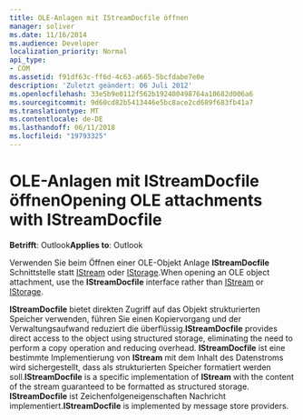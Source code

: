 ```yaml
---
title: OLE-Anlagen mit IStreamDocfile öffnen
manager: soliver
ms.date: 11/16/2014
ms.audience: Developer
localization_priority: Normal
api_type:
- COM
ms.assetid: f91df63c-ff6d-4c63-a665-5bcfdabe7e0e
description: 'Zuletzt geändert: 06 Juli 2012'
ms.openlocfilehash: 33e5b9e0112f562b192400498764a10682d006a6
ms.sourcegitcommit: 9d60cd82b5413446e5bc8ace2cd689f683fb41a7
ms.translationtype: MT
ms.contentlocale: de-DE
ms.lasthandoff: 06/11/2018
ms.locfileid: "19793325"
---
```

# <a name="opening-ole-attachments-with-istreamdocfile"></a><span data-ttu-id="b6af9-103">OLE-Anlagen mit IStreamDocfile öffnen</span><span class="sxs-lookup"><span data-stu-id="b6af9-103">Opening OLE attachments with IStreamDocfile</span></span>

<span data-ttu-id="b6af9-104">**Betrifft**: Outlook</span><span class="sxs-lookup"><span data-stu-id="b6af9-104">**Applies to**: Outlook</span></span> 
  
<span data-ttu-id="b6af9-105">Verwenden Sie beim Öffnen einer OLE-Objekt Anlage **IStreamDocfile** Schnittstelle statt [IStream](http://msdn.microsoft.com/en-us/library/windows/desktop/aa380034%28v=vs.85%29.aspx) oder [IStorage](http://msdn.microsoft.com/en-us/library/windows/desktop/aa380015%28v=vs.85%29.aspx).</span><span class="sxs-lookup"><span data-stu-id="b6af9-105">When opening an OLE object attachment, use the **IStreamDocfile** interface rather than [IStream](http://msdn.microsoft.com/en-us/library/windows/desktop/aa380034%28v=vs.85%29.aspx) or [IStorage](http://msdn.microsoft.com/en-us/library/windows/desktop/aa380015%28v=vs.85%29.aspx).</span></span> 

<span data-ttu-id="b6af9-106">**IStreamDocfile** bietet direkten Zugriff auf das Objekt strukturierten Speicher verwenden, führen Sie einen Kopiervorgang und der Verwaltungsaufwand reduziert die überflüssig.</span><span class="sxs-lookup"><span data-stu-id="b6af9-106">**IStreamDocfile** provides direct access to the object using structured storage, eliminating the need to perform a copy operation and reducing overhead.</span></span> <span data-ttu-id="b6af9-107">**IStreamDocfile** ist eine bestimmte Implementierung von **IStream** mit dem Inhalt des Datenstroms wird sichergestellt, dass als strukturierten Speicher formatiert werden soll.</span><span class="sxs-lookup"><span data-stu-id="b6af9-107">**IStreamDocfile** is a specific implementation of **IStream** with the content of the stream guaranteed to be formatted as structured storage.</span></span> <span data-ttu-id="b6af9-108">**IStreamDocfile** ist Zeichenfolgeneigenschaften Nachricht implementiert.</span><span class="sxs-lookup"><span data-stu-id="b6af9-108">**IStreamDocfile** is implemented by message store providers.</span></span> 
  

